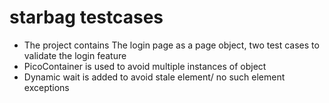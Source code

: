 ﻿# starbag testcases
 - The project contains The login page as a page object, two test cases to validate the login feature 
 - PicoContainer is used to  avoid multiple instances of object
 - Dynamic wait is added to avoid stale element/ no such element exceptions
   

